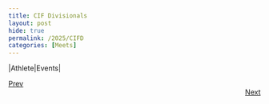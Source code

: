 ```yaml
---
title: CIF Divisionals
layout: post
hide: true
permalink: /2025/CIFD
categories: [Meets]
---
```


|Athlete|Events|


<div style="text-align: left"> <a href="{{site.baseurl}}/2025/PLF">Prev</a></div> 
<div style="text-align: right"> <a href="{{site.baseurl}}/2025/CIFF">Next</a></div>
